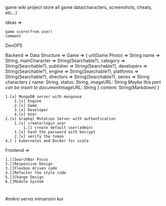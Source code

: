 game wiki project store all game data(characters, screenshots, cheats, etc...)


ideas => 

	game score(from user)
	comment

DevOPS

Backend =>
	Data Structure =>
	Game => { 
		url(Game Photo) => String 
		name => String,
		mainCharacter => String(Searchable?),
		category => String(Searchable?), 
		publisher => String(Searchable?),
		developers => String(Searchable?),
		engine => String(Searchable?),
		platforms => String(Searchable?),
		directors => String(Searchable?),
		series => String
		characters {
			name: String,
			status: String,
			imageURL: String
			*Maybe this part can be insert to document*imageURL: String
		} 
		content: String(Markdown)
	}

	1.[x] MongoDB server with mongoose
		1.[x] Engine
		2.[x] Game
		3.[x] Developer
		4.[x] User
	2.[x] Graphql Mutation Server with authentication 
		1.[x] create/login user
			1.[] create default user(admin)
		1.[x] hash the password with becrypt
		2.[x] verify the token	
	4.[ ] kubernetes and Docker for scale 
Frontend => 

	1.[]SearchBar Focus
	2.[]Responsive Design
	3.[]Flexbox driven code
	4.[]Refactor the style code
	5.[]Change Design
	6.[]Module System


#
#
#
#mikro servis mimarisini kur 
